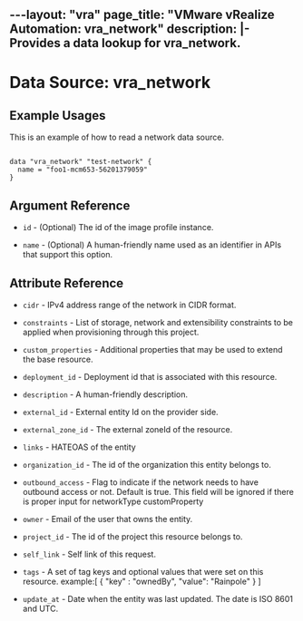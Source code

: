 ---layout: "vra"
page_title: "VMware vRealize Automation: vra_network"
description: |-
  Provides a data lookup for vra_network.
---

# Data Source: vra_network
## Example Usages

This is an example of how to read a network data source.

```hcl

data "vra_network" "test-network" {
  name = "foo1-mcm653-56201379059"
}

```

## Argument Reference

* `id` - (Optional) The id of the image profile instance.

* `name` - (Optional) A human-friendly name used as an identifier in APIs that support this option.

## Attribute Reference

* `cidr` - IPv4 address range of the network in CIDR format.

* `constraints` - List of storage, network and extensibility constraints to be applied when provisioning through this project.

* `custom_properties` - Additional properties that may be used to extend the base resource.

* `deployment_id` - Deployment id that is associated with this resource.

* `description` - A human-friendly description.

* `external_id` - External entity Id on the provider side.

* `external_zone_id` - The external zoneId of the resource.

* `links` - HATEOAS of the entity

* `organization_id` - The id of the organization this entity belongs to.

* `outbound_access` - Flag to indicate if the network needs to have outbound access or not. Default is true. This field will be ignored if there is proper input for networkType customProperty

* `owner` - Email of the user that owns the entity.

* `project_id` - The id of the project this resource belongs to.

* `self_link` - Self link of this request.

* `tags` - A set of tag keys and optional values that were set on this resource.
           example:[ { "key" : "ownedBy", "value": "Rainpole" } ]

* `update_at` - Date when the entity was last updated. The date is ISO 8601 and UTC.
